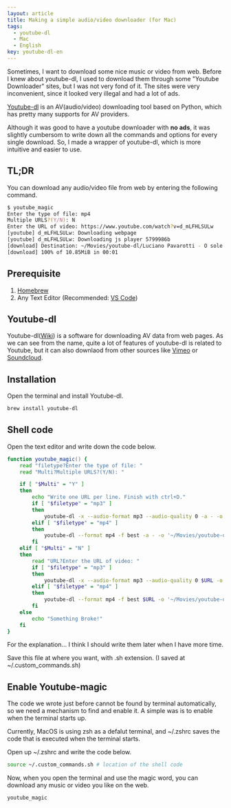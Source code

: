 ```yaml
---
layout: article
title: Making a simple audio/video downloader (for Mac)
tags:
  - youtube-dl
  - Mac
  - English
key: youtube-dl-en
---
```


Sometimes, I want to download some nice music or video from web. Before I knew about youtube-dl, I used to download them through some "Youtube Downloader" sites, but I was not very fond of it. The sites were very inconvenient, since it looked very illegal and had a lot of ads.

[Youtube-dl](https://youtube-dl.org) is an AV(audio/video) downloading tool based on Python, which has pretty many supports for AV providers.

Although it was good to have a youtube downloader with **no ads**, it was slightly cumbersom to write down all the commands and options for every single download. So, I made a wrapper of youtube-dl, which is more intuitive and easier to use.

## TL;DR

You can download any audio/video file from web by entering the following command.

```zsh
$ youtube_magic
Enter the type of file: mp4
Multiple URLS?(Y/N): N
Enter the URL of video: https://www.youtube.com/watch?v=d_mLFHLSULw
[youtube] d_mLFHLSULw: Downloading webpage
[youtube] d_mLFHLSULw: Downloading js player 5799986b
[download] Destination: ~/Movies/youtube-dl/Luciano Pavarotti - O sole mio.mp4
[download] 100% of 10.85MiB in 00:01
```

## Prerequisite

1. [Homebrew](https://brew.sh)
2. Any Text Editor (Recommended: [VS Code](https://code.visualstudio.com))

## Youtube-dl

Youtube-dl([Wiki](https://en.wikipedia.org/wiki/Youtube-dl)) is a software for downloading AV data from web pages. As we can see from the name, quite a lot of features of youtube-dl is related to Youtube, but it can also downlaod from other sources like [Vimeo](https://vimeo.com) or [Soundcloud](https://soundcloud.com).

## Installation

Open the terminal and install Youtube-dl.

```zsh
brew install youtube-dl
```

## Shell code

Open the text editor and write down the code below.

```zsh
function youtube_magic() {
    read "filetype?Enter the type of file: "
    read "Multi?Multiple URLS?(Y/N): "

    if [ "$Multi" = "Y" ]
    then
        echo "Write one URL per line. Finish with ctrl+D."
        if [ "$filetype" = "mp3" ]
        then
            youtube-dl -x --audio-format mp3 --audio-quality 0 -a - -o '~/Music/youtube-dl/%(title)s.%(ext)s'
        elif [ "$filetype" = "mp4" ]
        then
            youtube-dl --format mp4 -f best -a - -o '~/Movies/youtube-dl/%(title)s.%(ext)s'
        fi
    elif [ "$Multi" = "N" ]
    then
        read "URL?Enter the URL of video: "
        if [ "$filetype" = "mp3" ]
        then
            youtube-dl -x --audio-format mp3 --audio-quality 0 $URL -o '~/Music/youtube-dl/%(title)s.%(ext)s'
        elif [ "$filetype" = "mp4" ]
        then
            youtube-dl --format mp4 -f best $URL -o '~/Movies/youtube-dl/%(title)s.%(ext)s'
        fi
    else
        echo "Something Broke!"
    fi
}
```

For the explanation... I think I should write them later when I have more time.

Save this file at where you want, with .sh extension. (I saved at ~/.custom_commands.sh)

## Enable Youtube-magic

The code we wrote just before cannot be found by terminal automatically, so we need a mechanism to find and enable it. A simple was is to enable when the terminal starts up.

Currently, MacOS is using zsh as a defalut terminal, and ~/.zshrc saves the code that is executed when the terminal starts.

Open up ~/.zshrc and write the code below.

```zsh
source ~/.custom_commands.sh # location of the shell code
```

Now, when you open the terminal and use the magic word, you can download any music or video you like on the web.

```zsh
youtube_magic
```
